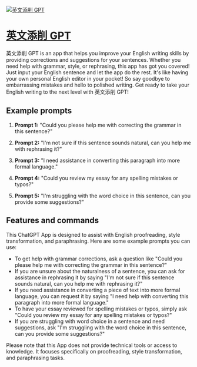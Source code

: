 [![英文添削 GPT](https://files.oaiusercontent.com/file-ppA2XYb3xk7vk0XJTypLKaoM?se=2123-10-18T09%3A29%3A19Z&sp=r&sv=2021-08-06&sr=b&rscc=max-age%3D31536000%2C%20immutable&rscd=attachment%3B%20filename%3D3e83f4a0-a0a8-4c28-9232-5f79263aeadf.png&sig=mJKPf%2BlwE5ptuOqN6Licdc3xwyQXsw2gSaKf0iUB4X4%3D)](https://chat.openai.com/g/g-M5FMO5f70-ying-wen-tian-xue-gpt)

# [英文添削 GPT](https://chat.openai.com/g/g-M5FMO5f70-ying-wen-tian-xue-gpt)

英文添削 GPT is an app that helps you improve your English writing skills by providing corrections and suggestions for your sentences. Whether you need help with grammar, style, or rephrasing, this app has got you covered! Just input your English sentence and let the app do the rest. It's like having your own personal English editor in your pocket! So say goodbye to embarrassing mistakes and hello to polished writing. Get ready to take your English writing to the next level with 英文添削 GPT!

## Example prompts

1. **Prompt 1:** "Could you please help me with correcting the grammar in this sentence?"

2. **Prompt 2:** "I'm not sure if this sentence sounds natural, can you help me with rephrasing it?"

3. **Prompt 3:** "I need assistance in converting this paragraph into more formal language."

4. **Prompt 4:** "Could you review my essay for any spelling mistakes or typos?"

5. **Prompt 5:** "I'm struggling with the word choice in this sentence, can you provide some suggestions?"

## Features and commands

This ChatGPT App is designed to assist with English proofreading, style transformation, and paraphrasing. Here are some example prompts you can use:

- To get help with grammar corrections, ask a question like "Could you please help me with correcting the grammar in this sentence?"
- If you are unsure about the naturalness of a sentence, you can ask for assistance in rephrasing it by saying "I'm not sure if this sentence sounds natural, can you help me with rephrasing it?"
- If you need assistance in converting a piece of text into more formal language, you can request it by saying "I need help with converting this paragraph into more formal language."
- To have your essay reviewed for spelling mistakes or typos, simply ask "Could you review my essay for any spelling mistakes or typos?"
- If you are struggling with word choice in a sentence and need suggestions, ask "I'm struggling with the word choice in this sentence, can you provide some suggestions?"

Please note that this App does not provide technical tools or access to knowledge. It focuses specifically on proofreading, style transformation, and paraphrasing tasks.